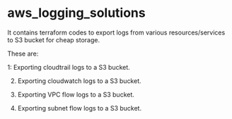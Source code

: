 # aws_logging_solutions

It contains terraform codes to export logs from various resources/services to S3 bucket for cheap storage.

These are:

1: Exporting cloudtrail logs to a S3 bucket.

2. Exporting cloudwatch logs to a S3 bucket.

3. Exporting VPC flow logs to a S3 bucket.

4. Exporting subnet flow logs to a S3 bucket.
